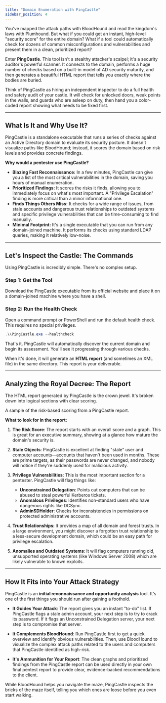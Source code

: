 ```yaml
---
title: "Domain Enumeration with PingCastle"
sidebar_position: 4
---
```


You've mapped the attack paths with BloodHound and read the kingdom's laws with Plumhound. But what if you could get an instant, high-level "security score" for the entire domain? What if a tool could automatically check for dozens of common misconfigurations and vulnerabilities and present them in a clean, prioritized report?

Enter **PingCastle**. This tool isn't a stealthy attacker's scalpel; it's a security auditor's powerful scanner. It connects to the domain, performs a huge number of checks based on a built-in model of AD security maturity, and then generates a beautiful HTML report that tells you exactly where the bodies are buried.

Think of PingCastle as hiring an independent inspector to do a full health and safety audit of your castle. It will check for unlocked doors, weak points in the walls, and guards who are asleep on duty, then hand you a color-coded report showing what needs to be fixed first.

---

## What Is It and Why Use It?

PingCastle is a standalone executable that runs a series of checks against an Active Directory domain to evaluate its security posture. It doesn't visualize paths like BloodHound; instead, it scores the domain based on risk levels and provides concrete findings.

**Why would a pentester use PingCastle?**

* **Blazing Fast Reconnaissance:** In a few minutes, PingCastle can give you a list of the most critical vulnerabilities in the domain, saving you hours of manual enumeration.
* **Prioritized Findings:** It scores the risks it finds, allowing you to immediately focus on what's most important. A "Privilege Escalation" finding is more critical than a minor informational one.
* **Finds Things Others Miss:** It checks for a wide range of issues, from stale accounts and dangerous trust relationships to outdated systems and specific privilege vulnerabilities that can be time-consuming to find manually.
* **Minimal Footprint:** It's a single executable that you can run from any domain-joined machine. It performs its checks using standard LDAP queries, making it relatively low-noise.

---

## Let's Inspect the Castle: The Commands

Using PingCastle is incredibly simple. There's no complex setup.

### **Step 1: Get the Tool**

Download the PingCastle executable from its official website and place it on a domain-joined machine where you have a shell.

### **Step 2: Run the Health Check**

Open a command prompt or PowerShell and run the default health check. This requires no special privileges.

```powershell
.\\PingCastle.exe --healthcheck
```

That's it. PingCastle will automatically discover the current domain and begin its assessment. You'll see it progressing through various checks.

When it's done, it will generate an **HTML report** (and sometimes an XML file) in the same directory. This report is your deliverable.

---

## Analyzing the Royal Decree: The Report

The HTML report generated by PingCastle is the crown jewel. It's broken down into logical sections with clear scoring.

A sample of the risk-based scoring from a PingCastle report.

**What to look for in the report:**

1. **The Risk Score**: The report starts with an overall score and a graph. This is great for an executive summary, showing at a glance how mature the domain's security is.

2. **Stale Objects**: PingCastle is excellent at finding "stale" user and computer accounts—accounts that haven't been used in months. These are prime targets, as their passwords are never changed, and nobody will notice if they're suddenly used for malicious activity.

3. **Privilege Vulnerabilities**: This is the most important section for a pentester. PingCastle will flag things like:

     - **Unconstrained Delegation**: Points out computers that can be abused to steal powerful Kerberos tickets.
     - **Anomalous Privileges**: Identifies non-standard users who have dangerous rights like DCSync.
     - **AdminSDHolder**: Checks for inconsistencies in permissions on protected administrative accounts.

4. **Trust Relationships**: It provides a map of all domain and forest trusts. In a large environment, you might discover a forgotten trust relationship to a less-secure development domain, which could be an easy path for privilege escalation.

5. **Anomalies and Outdated Systems**: It will flag computers running old, unsupported operating systems (like Windows Server 2008) which are likely vulnerable to known exploits.

---

## How It Fits into Your Attack Strategy

PingCastle is an **initial reconnaissance and opportunity analysis** tool. It's one of the first things you should run after gaining a foothold.

 - **It Guides Your Attack**: The report gives you an instant "to-do" list. If PingCastle flags a stale admin account, your next step is to try to crack its password. If it flags an Unconstrained Delegation server, your next step is to compromise that server.

 - **It Complements BloodHound**: Run PingCastle first to get a quick overview and identify obvious vulnerabilities. Then, use BloodHound to visualize the complex attack paths related to the users and computers that PingCastle identified as high-risk.

 - **It's Ammunition for Your Report**: The clean graphs and prioritized findings from the PingCastle report can be used directly in your own final pentest report to provide clear, evidence-backed recommendations to the client.

While BloodHound helps you navigate the maze, PingCastle inspects the bricks of the maze itself, telling you which ones are loose before you even start walking.